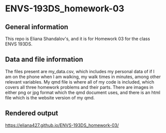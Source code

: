 # ENVS-193DS_homework-03

## General information

This repo is Eliana Shandalov's, and it is for Homework 03 for the class ENVS 193DS.

## Data and file information

The files present are my_data.csv, which includes my personal data of if I am on the phone when I am walking, my walk times in minutes, among other relevant variables. My qmd file is where all of my code is included, which covers all three homework problems and their parts. There are images in either png or jpg format which the qmd document uses, and there is an html file which is the website version of my qmd.

## Rendered output

https://eliana427.github.io/ENVS-193DS_homework-03/
